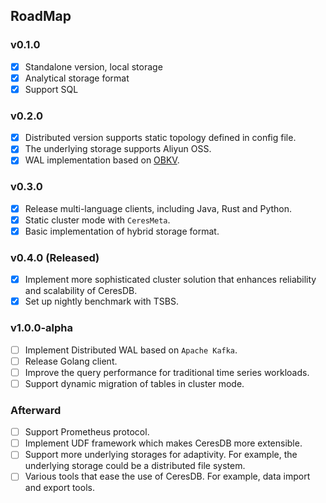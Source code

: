 ## RoadMap
### v0.1.0
- [x] Standalone version, local storage
- [x] Analytical storage format
- [x] Support SQL

### v0.2.0
- [x] Distributed version supports static topology defined in config file.
- [x] The underlying storage supports Aliyun OSS.
- [x] WAL implementation based on [OBKV](https://github.com/oceanbase/oceanbase).

### v0.3.0
- [x] Release multi-language clients, including Java, Rust and Python.
- [x] Static cluster mode with `CeresMeta`.
- [x] Basic implementation of hybrid storage format.

### v0.4.0 (Released)
- [x] Implement more sophisticated cluster solution that enhances reliability and scalability of CeresDB.
- [x] Set up nightly benchmark with TSBS.

### v1.0.0-alpha
- [ ] Implement Distributed WAL based on `Apache Kafka`.
- [ ] Release Golang client.
- [ ] Improve the query performance for traditional time series workloads.
- [ ] Support dynamic migration of tables in cluster mode.

### Afterward
- [ ] Support Prometheus protocol.
- [ ] Implement UDF framework which makes CeresDB more extensible.
- [ ] Support more underlying storages for adaptivity. For example, the underlying storage could be a distributed file system.
- [ ] Various tools that ease the use of CeresDB. For example, data import and export tools.
